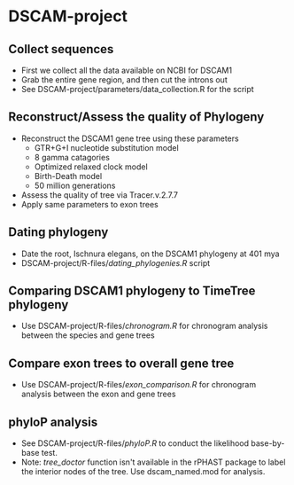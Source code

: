 # DSCAM-project
## Collect sequences
- First we collect all the data available on NCBI for DSCAM1
- Grab the entire gene region, and then cut the introns out
- See DSCAM-project/parameters/data_collection.R for the script
## Reconstruct/Assess the quality of Phylogeny
- Reconstruct the DSCAM1 gene tree using these parameters
    - GTR+G+I nucleotide substitution model
    - 8 gamma catagories
    - Optimized relaxed clock model
    - Birth-Death model
    - 50 million generations
- Assess the quality of tree via Tracer.v.2.7.7
- Apply same parameters to exon trees
## Dating phylogeny
- Date the root, Ischnura elegans, on the DSCAM1 phylogeny at 401 mya
- DSCAM-project/R-files/*dating_phylogenies.R* script
## Comparing DSCAM1 phylogeny to TimeTree phylogeny
- Use DSCAM-project/R-files/*chronogram.R* for chronogram analysis between the species and gene trees
## Compare exon trees to overall gene tree
- Use DSCAM-project/R-files/*exon_comparison.R* for chronogram analysis between the exon and gene trees
## phyloP analysis
- See DSCAM-project/R-files/*phyloP.R* to conduct the likelihood base-by-base test.
-  Note: *tree_doctor* function isn't available in the rPHAST package to label the interior nodes of the tree. Use dscam_named.mod for analysis.
